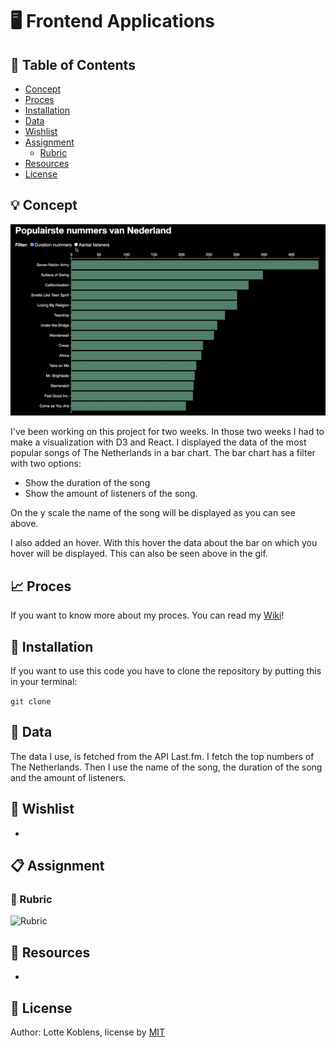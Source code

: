 # :desktop_computer: Frontend Applications

## :bookmark_tabs:	 Table of Contents

* [Concept](https://github.com/lottekoblens/frontend-applications#bulb-concept)
* [Proces](https://github.com/lottekoblens/frontend-applications#chart_with_upwards_trend-proces)
* [Installation](https://github.com/lottekoblens/frontend-applications#wrench-installation)
* [Data](https://github.com/lottekoblens/frontend-applications/#file_folder-data)
* [Wishlist](https://github.com/lottekoblens/frontend-applications#pencil-wishlist)
* [Assignment](https://github.com/lottekoblens/frontend-applications#clipboard-assignment)
  * [Rubric](https://github.com/lottekoblens/frontend-applications#page_facing_up-rubric)
* [Resources]()
* [License]()

## :bulb: Concept

![Concept](https://github.com/lottekoblens/frontenddata/blob/master/concept.gif)

I've been working on this project for two weeks. In those two weeks I had to make a visualization with D3 and React. I displayed the data of the most popular songs of The Netherlands in a bar chart. The bar chart has a filter with two options:

* Show the duration of the song
* Show the amount of listeners of the song.

On the y scale the name of the song will be displayed as you can see above. 

I also added an hover. With this hover the data about the bar on which you hover will be displayed. This can also be seen above in the gif.

## :chart_with_upwards_trend: Proces

If you want to know more about my proces. You can read my [Wiki]()!

## :wrench: Installation

If you want to use this code you have to clone the repository by putting this in your terminal: 

``` git clone ```

## :file_folder:	 Data

The data I use, is fetched from the API Last.fm. I fetch the top numbers of The Netherlands. Then I use the name of the song, the duration of the song and the amount of listeners.


## :pencil: Wishlist

* 

## :clipboard: Assignment



### :page_facing_up: Rubric

![Rubric](./Rubric.png)

## :mag_right: Resources

* 

## :page_with_curl: License

Author: Lotte Koblens, license by [MIT]()
